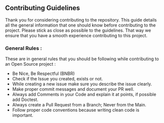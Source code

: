 ## Contributing Guidelines

Thank you for considering contributing to the repository. This guide details all the general information that one should know before contributing to the project.
Please stick as close as possible to the guidelines. That way we ensure that you have a smooth experience contributing to this project.

### General Rules :
These are in general rules that you should be following while contributing to an Open Source project :

- Be Nice, Be Respectful (BNBR)
- Check if the Issue you created, exists or not.
- While creating a new issue make sure you describe the issue clearly.
- Make proper commit messages and document your PR well.
- Always add Comments in your Code and explain it at points, if possible add Doctest.
- Always create a Pull Request from a Branch; Never from the Main.
- Follow proper code conventions because writing clean code is important.